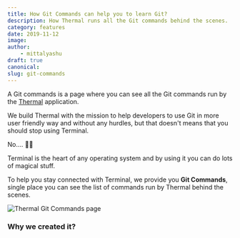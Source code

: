 ```yaml
---
title: How Git Commands can help you to learn Git?
description: How Thermal runs all the Git commands behind the scenes.
category: features
date: 2019-11-12
image:
author:
	- mittalyashu
draft: true
canonical:
slug: git-commands
---
```


A Git commands is a page where you can see all the Git commands run by the [Thermal](https://thermal.codecarrot.net/) application.

We build Thermal with the mission to help developers to use Git in more user friendly way and without any hurdles, but that doesn't means that you should stop using Terminal.

No.... ✋🏻

Terminal is the heart of any operating system and by using it you can do lots of magical stuff.

To help you stay connected with Terminal, we provide you **Git Commands**, single place you can see the list of commands run by Thermal behind the scenes.

![Thermal Git Commands page](https://i.imgur.com/vn9cYDA.png)

### Why we created it?


